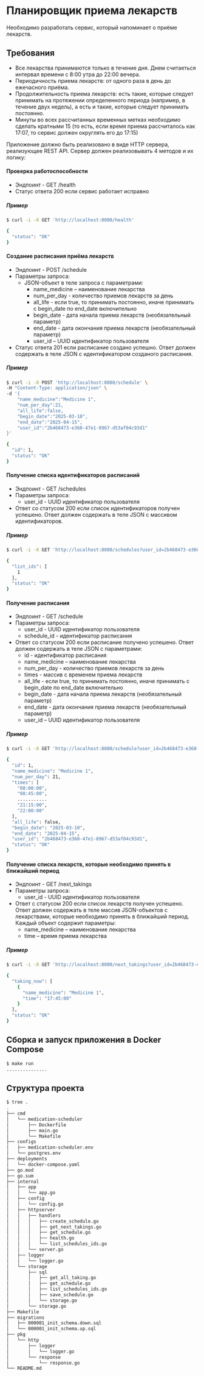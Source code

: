 # **Планировщик приема лекарств**

Необходимо разработать сервис, который напоминает о приёме лекарств.

## Требования
- Все лекарства принимаются только в течение дня. Днем считаеться интервал времени с
	8:00 утра до 22:00 вечера.
- Периодичность приема лекарств: от одного раза в день до ежечасного приёма.
- Продолжительность приема лекарств: есть такие, которые следует принимать на
	протяжении определенного периода (например, в течение двух недель), а есть и
	такие, которые следует принимать постоянно.
- Минуты во всех рассчитанных временных метках необходимо сделать кратными 15 (то
	есть, если время приема рассчиталось как 17:07, то сервис должен округлять его до
	17:15)
	
Приложение должно быть реализовано в виде HTTP сервера, реализующее REST API. Сервер
должен реализовывать 4 методов и их логику:

#### Проверка работоспособности
- Эндпоинт - GET /health
- Статус ответа 200 если сервис работает исправно

##### Пример
```bash
$ curl -i -X GET 'http://localhost:8080/health'

{
  "status": "OK"
}
```

#### Создание расписания приёма лекарств
- Эндпоинт - POST /schedule
- Параметры запроса:
	- JSON-объект в теле запроса с параметрами:
		- name_medicine – наименование лекарства
		- num_per_day - количество приемов лекарств за день
		- all_life - если true, то принимать постоянно, иначе принимать с begin_date по
			end_date включительно
		- begin_date - дата начала приема лекарств (необязательный параметр)
		- end_date - дата окончания приема лекарств (необязательный параметр)
		- user_id – UUID идентификатор пользователя
- Статус ответа 201 если расписание создано успешно. Ответ должен содержать в теле JSON с идентификатором созданого расписания.

##### Пример
```bash
$ curl -i -X POST 'http://localhost:8080/schedule' \
-H "Content-Type: application/json" \
-d '{
	"name_medicine":"Medicine 1",
	"num_per_day":21,
	"all_life":false,
	"begin_date":"2025-03-10",
	"end_date":"2025-04-15",
	"user_id":"2b468473-e360-47e1-8967-d53af04c93d1"
}'

{
  "id": 1,
  "status": "OK"
}
```

#### Получение списка идентификаторов расписаний
- Эндпоинт - GET /schedules
- Параметры запроса:
	- user_id - UUID идентификатор пользователя
- Ответ со статусом 200 если список идентификаторов получен успешено. Ответ должен содержать в теле JSON с массивом идентификаторов.

##### Пример
```bash
$ curl -i -X GET 'http://localhost:8080/schedules?user_id=2b468473-e360-47e1-8967-d53af04c93d1'

{
  "list_ids": [
    1
  ],
  "status": "OK"
}

```
#### Получение расписания
- Эндпоинт - GET /schedule
- Параметры запроса:
	- user_id - UUID идентификатор пользователя
	- schedule_id - идентификатор расписания
- Ответ со статусом 200 если расписание получено успешено. Ответ должен содержать в теле JSON с параметрами:
	- id - идентификатор расписания
	- name_medicine – наименование лекарства
	- num_per_day - количество приемов лекарств за день
	- times - массив с временем приема лекарств
	- all_life - если true, то принимать постоянно, иначе принимать с begin_date по
		end_date включительно
	- begin_date - дата начала приема лекарств (необязательный параметр)
	- end_date - дата окончания приема лекарств (необязательный параметр)
	- user_id – UUID идентификатор пользователя

##### Пример
```bash
$ curl -i -X GET 'http://localhost:8080/schedule?user_id=2b468473-e360-47e1-8967-d53af04c93d1&schedule_id=1'

{
  "id": 1,
  "name_medicine": "Medicine 1",
  "num_per_day": 21,
  "times": [
    "08:00:00",
    "08:45:00",
    ...........
    "21:15:00",
    "22:00:00"
  ],
  "all_life": false,
  "begin_date": "2025-03-10",
  "end_date": "2025-04-15",
  "user_id": "2b468473-e360-47e1-8967-d53af04c93d1",
  "status": "OK"
}

```

#### Получение списка лекарств, которые необходимо принять в ближайший период
- Эндпоинт - GET /next_takings
- Параметры запроса:
	- user_id - UUID идентификатор пользователя
- Ответ с статусом 200 если список лекарств получен успешено. Ответ должен содержать в теле массив JSON-объектов с лекарствами, которые необходимо принять в ближайший период. Каждый объект содержит параметры:
	- name_medicine – наименование лекарства
	- time – время приема лекарства

##### Пример
```bash
$ curl -i -X GET 'http://localhost:8080/next_takings?user_id=2b468473-e360-47e1-8967-d53af04c93d1'

{
  "taking_now": [
    {
      "name_medicine": "Medicine 1",
      "time": "17:45:00"
    }
  ],
  "status": "OK"
}
```

## Сборка и запуск приложения в Docker Compose
```bash
$ make run
...............
```

## Структура проекта
```bash
$ tree .
.
├── cmd
│   └── medication-scheduler
│       ├── Dockerfile
│       ├── main.go
│       └── Makefile
├── configs
│   ├── medication-scheduler.env
│   └── postgres.env
├── deployments
│   └── docker-compose.yaml
├── go.mod
├── go.sum
├── internal
│   ├── app
│   │   └── app.go
│   ├── config
│   │   └── config.go
│   ├── httpserver
│   │   ├── handlers
│   │   │   ├── create_schedule.go
│   │   │   ├── get_next_takings.go
│   │   │   ├── get_schedule.go
│   │   │   ├── health.go
│   │   │   └── list_schedules_ids.go
│   │   └── server.go
│   ├── logger
│   │   └── logger.go
│   └── storage
│       ├── sql
│       │   ├── get_all_taking.go
│       │   ├── get_schedule.go
│       │   ├── list_schedules_ids.go
│       │   ├── save_schedule.go
│       │   └── storage.go
│       └── storage.go
├── Makefile
├── migrations
│   ├── 000001_init_schema.down.sql
│   └── 000001_init_schema.up.sql
├── pkg
│   └── http
│       ├── logger
│       │   └── logger.go
│       └── response
│           └── response.go
└── README.md
```